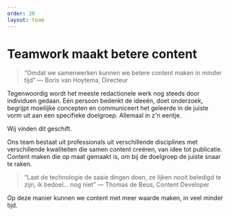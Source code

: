 ```yaml
---
order: 20
layout: team
---
```


# Teamwork maakt betere content

> “Omdat we samenwerken kunnen we betere content maken in minder tijd”
— Boris van Hoytema, Directeur

Tegenwoordig wordt het meeste redactionele werk nog steeds door individuen gedaan. Eén persoon bedenkt de ideeën, doet onderzoek, begrijpt moeilijke concepten en communiceert het geleerde in de juiste vorm uit aan een specifieke doelgroep. Allemaal in z'n eentje. 

Wij vinden dit geschift.

Ons team bestaat uit professionals uit verschillende disciplines met verschillende kwaliteiten die samen content creëren, van idee tot publicatie. Content maken die op maat gemaakt is, om bij de doelgroep de juiste snaar te raken.

> “Laat de technologie de saaie dingen doen, ze lijken nooit beledigd te zijn,
ik bedoel... nog niet”
— Thomas de Beus, Content Developer

Op deze manier kunnen we content met meer waarde maken, in veel minder tijd.
